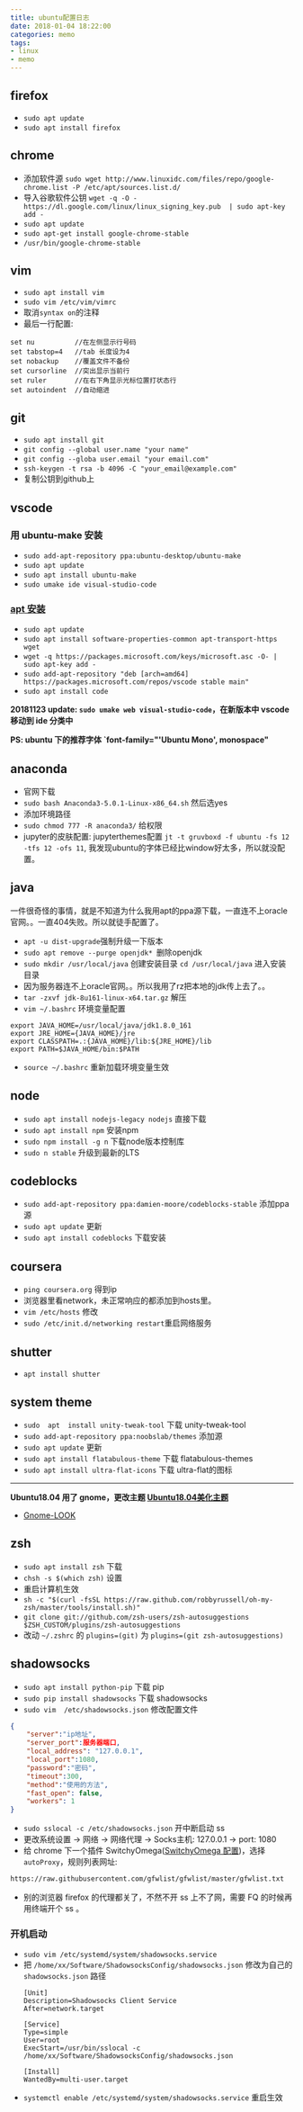 ```yaml
---
title: ubuntu配置日志
date: 2018-01-04 18:22:00
categories: memo
tags:
- linux
- memo
---
```



## firefox

- `sudo apt update`
- `sudo apt install firefox`

## chrome

- 添加软件源 `sudo wget http://www.linuxidc.com/files/repo/google-chrome.list -P /etc/apt/sources.list.d/`
- 导入谷歌软件公钥 `wget -q -O - https://dl.google.com/linux/linux_signing_key.pub  | sudo apt-key add -`
- `sudo apt update`
- `sudo apt-get install google-chrome-stable`
- `/usr/bin/google-chrome-stable`

## vim

- `sudo apt install vim`
- `sudo vim /etc/vim/vimrc`
- 取消`syntax on`的注释
- 最后一行配置:

```
set nu          //在左侧显示行号码
set tabstop=4   //tab 长度设为4
set nobackup    //覆盖文件不备份
set cursorline  //突出显示当前行
set ruler       //在右下角显示光标位置打状态行
set autoindent  //自动缩进
```

## git

- `sudo apt install git`
- `git config --global user.name "your name"`
- `git config --globa user.email "your email.com"`
- `ssh-keygen -t rsa -b 4096 -C "your_email@example.com"`
- 复制公钥到github上


## vscode

### 用 ubuntu-make 安装

- `sudo add-apt-repository ppa:ubuntu-desktop/ubuntu-make`
- `sudo apt update`
- `sudo apt install ubuntu-make`
- `sudo umake ide visual-studio-code`

### [apt 安装](https://linuxize.com/post/how-to-install-visual-studio-code-on-ubuntu-18-04/)

- `sudo apt update`
- `sudo apt install software-properties-common apt-transport-https wget`
- `wget -q https://packages.microsoft.com/keys/microsoft.asc -O- | sudo apt-key add -`
- `sudo add-apt-repository "deb [arch=amd64] https://packages.microsoft.com/repos/vscode stable main"`
- `sudo apt install code`


**20181123 update: `sudo umake web visual-studio-code`，在新版本中 vscode 移动到 ide 分类中**

**PS: ubuntu 下的推荐字体 `font-family="'Ubuntu Mono', monospace"**

## anaconda

- 官网下载
- `sudo bash Anaconda3-5.0.1-Linux-x86_64.sh` 然后选yes
- 添加环境路径
- `sudo chmod 777 -R anaconda3/` 给权限
- jupyter的皮肤配置: jupyterthemes配置 `jt -t gruvboxd -f ubuntu -fs 12 -tfs 12 -ofs 11`, 我发现ubuntu的字体已经比window好太多，所以就没配置。

## java

一件很奇怪的事情，就是不知道为什么我用apt的ppa源下载，一直连不上oracle官网。。一直404失败。所以就徒手配置了。
- `apt -u dist-upgrade`强制升级一下版本
- `sudo apt remove --purge openjdk* `删除openjdk
- `sudo mkdir /usr/local/java` 创建安装目录 `cd /usr/local/java` 进入安装目录
- 因为服务器连不上oracle官网。。所以我用了rz把本地的jdk传上去了。。
- `tar -zxvf jdk-8u161-linux-x64.tar.gz` 解压
- `vim ~/.bashrc` 环境变量配置
```
export JAVA_HOME=/usr/local/java/jdk1.8.0_161
export JRE_HOME={JAVA_HOME}/jre
export CLASSPATH=.:{JAVA_HOME}/lib:${JRE_HOME}/lib
export PATH=$JAVA_HOME/bin:$PATH
```
- `source ~/.bashrc` 重新加载环境变量生效


## node

- `sudo apt install nodejs-legacy nodejs` 直接下载
- `sudo apt install npm` 安装npm
- `sudo npm install -g n` 下载node版本控制库
- `sudo n stable` 升级到最新的LTS


## codeblocks

- `sudo add-apt-repository ppa:damien-moore/codeblocks-stable` 添加ppa源
- `sudo apt update` 更新
- `sudo apt install codeblocks` 下载安装


## coursera

- `ping coursera.org` 得到ip
- 浏览器里看network，未正常响应的都添加到hosts里。
- `vim /etc/hosts` 修改
- `sudo /etc/init.d/networking restart`重启网络服务


## shutter

- `apt install shutter`

## system theme

- `sudo  apt  install unity-tweak-tool` 下载 unity-tweak-tool
- `sudo add-apt-repository ppa:noobslab/themes` 添加源
- `sudo apt update` 更新
- `sudo apt install flatabulous-theme` 下载 flatabulous-themes
- `sudo apt install ultra-flat-icons` 下载 ultra-flat的图标

-----

**Ubuntu18.04 用了 gnome，更改主题 [Ubuntu18.04美化主题](https://blog.csdn.net/lishanleilixin/article/details/80453565)**

- [Gnome-LOOK](https://www.gnome-look.org/)

## zsh

- `sudo apt install zsh` 下载
- `chsh -s $(which zsh)` 设置
- 重启计算机生效
- `sh -c "$(curl -fsSL https://raw.github.com/robbyrussell/oh-my-zsh/master/tools/install.sh)"`
- `git clone git://github.com/zsh-users/zsh-autosuggestions $ZSH_CUSTOM/plugins/zsh-autosuggestions`
- 改动 `~/.zshrc` 的 `plugins=(git)` 为 `plugins=(git zsh-autosuggestions)`

## shadowsocks

- `sudo apt install python-pip` 下载 pip
- `sudo pip install shadowsocks` 下载 shadowsocks
- `sudo vim  /etc/shadowsocks.json` 修改配置文件
```json
{
    "server":"ip地址",
    "server_port":服务器端口,
    "local_address": "127.0.0.1",
    "local_port":1080,
    "password":"密码",
    "timeout":300,
    "method":"使用的方法",
    "fast_open": false,
    "workers": 1
}
```
- `sudo sslocal -c /etc/shadowsocks.json` 开中断启动 ss
- 更改系统设置 -> 网络 -> 网络代理 -> Socks主机:  127.0.0.1 -> port: 1080
- 给 chrome 下一个插件 SwitchyOmega([SwitchyOmega 配置](https://www.sundabao.com/ubuntu%E4%BD%BF%E7%94%A8shadowsocks/))，选择 `autoProxy`，规则列表网址:
```html
https://raw.githubusercontent.com/gfwlist/gfwlist/master/gfwlist.txt
```
- 别的浏览器 firefox 的代理都关了，不然不开 ss 上不了网，需要 FQ 的时候再用终端开个 ss 。

### 开机启动

- `sudo vim /etc/systemd/system/shadowsocks.service`
- 把 `/home/xx/Software/ShadowsocksConfig/shadowsocks.json` 修改为自己的 `shadowsocks.json` 路径
    ```
    [Unit]
    Description=Shadowsocks Client Service
    After=network.target

    [Service]
    Type=simple
    User=root
    ExecStart=/usr/bin/sslocal -c /home/xx/Software/ShadowsocksConfig/shadowsocks.json

    [Install]
    WantedBy=multi-user.target
    ```
- `systemctl enable /etc/systemd/system/shadowsocks.service` 重启生效